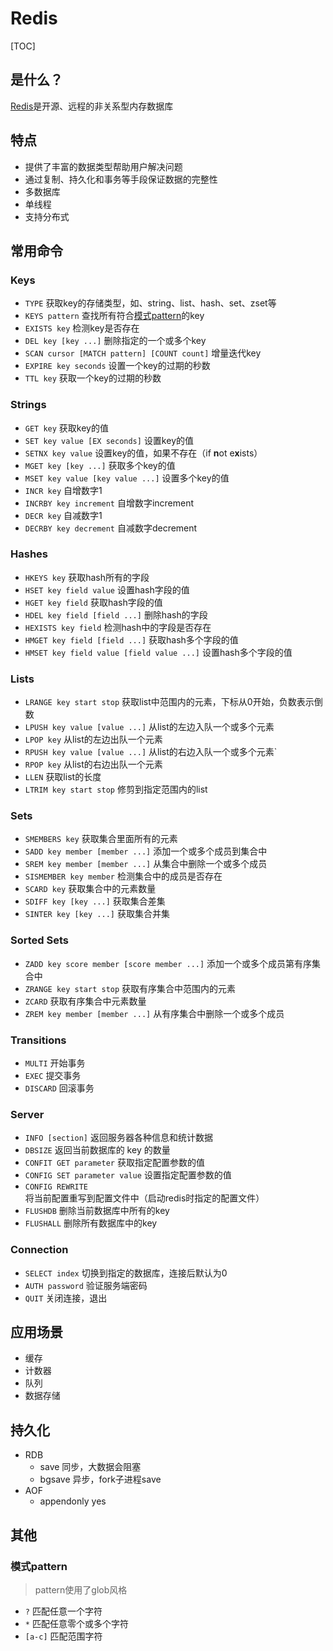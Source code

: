 Redis
==========

[TOC]

## 是什么？

[Redis](https://redis.io/)是开源、远程的非关系型内存数据库

## 特点

* 提供了丰富的数据类型帮助用户解决问题
* 通过复制、持久化和事务等手段保证数据的完整性
* 多数据库
* 单线程
* 支持分布式


## 常用命令

### Keys
* `TYPE` 获取key的存储类型，如、string、list、hash、set、zset等
* `KEYS pattern` 查找所有符合[模式pattern](#模式pattern)的key 
* `EXISTS key` 检测key是否存在 
* `DEL key [key ...]` 删除指定的一个或多个key
* `SCAN cursor [MATCH pattern] [COUNT count]` 增量迭代key
* `EXPIRE key seconds` 设置一个key的过期的秒数
* `TTL key` 获取一个key的过期的秒数

### Strings
* `GET key`  获取key的值
* `SET key value [EX seconds]` 设置key的值
* `SETNX key value` 设置key的值，如果不存在（if **n**ot e**x**ists）
* `MGET key [key ...]` 获取多个key的值
* `MSET key value [key value ...]` 设置多个key的值
* `INCR key` 自增数字1
* `INCRBY key increment` 自增数字increment
* `DECR key` 自减数字1
* `DECRBY key decrement` 自减数字decrement

### Hashes
* `HKEYS key` 获取hash所有的字段
* `HSET key field value` 设置hash字段的值
* `HGET key field` 获取hash字段的值
* `HDEL key field [field ...]` 删除hash的字段
* `HEXISTS key field` 检测hash中的字段是否存在
* `HMGET key field [field ...]` 获取hash多个字段的值
* `HMSET key field value [field value ...]` 设置hash多个字段的值

### Lists
* `LRANGE key start stop` 获取list中范围内的元素，下标从0开始，负数表示倒数
* `LPUSH key value [value ...]` 从list的左边入队一个或多个元素
* `LPOP key` 从list的左边出队一个元素
* `RPUSH key value [value ...]` 从list的右边入队一个或多个元素` 
* `RPOP key` 从list的右边出队一个元素
* `LLEN` 获取list的长度
* `LTRIM key start stop` 修剪到指定范围内的list

### Sets
* `SMEMBERS key` 获取集合里面所有的元素
* `SADD key member [member ...]` 添加一个或多个成员到集合中
* `SREM key member [member ...]` 从集合中删除一个或多个成员
* `SISMEMBER key member` 检测集合中的成员是否存在
* `SCARD key` 获取集合中的元素数量
* `SDIFF key [key ...]` 获取集合差集
* `SINTER key [key ...]` 获取集合并集

### Sorted Sets
* `ZADD key score member [score member ...]` 添加一个或多个成员第有序集合中
* `ZRANGE key start stop` 获取有序集合中范围内的元素
* `ZCARD` 获取有序集合中元素数量
* `ZREM key member [member ...]` 从有序集合中删除一个或多个成员

### Transitions
* `MULTI` 开始事务
* `EXEC` 提交事务
* `DISCARD` 回滚事务

### Server
* `INFO [section]` 返回服务器各种信息和统计数据
* `DBSIZE` 返回当前数据库的 key 的数量
* `CONFIT GET parameter` 获取指定配置参数的值
* `CONFIG SET parameter value` 设置指定配置参数的值
* `CONFIG REWRITE` 将当前配置重写到配置文件中（启动redis时指定的配置文件）
* `FLUSHDB` 删除当前数据库中所有的key
* `FLUSHALL` 删除所有数据库中的key

### Connection

* `SELECT index` 切换到指定的数据库，连接后默认为0
* `AUTH password` 验证服务端密码
* `QUIT` 关闭连接，退出


## 应用场景
* 缓存
* 计数器
* 队列
* 数据存储


## 持久化
* RDB
    * save 同步，大数据会阻塞
    * bgsave 异步，fork子进程save
* AOF
    * appendonly yes


## 其他

### 模式pattern

> pattern使用了glob风格

* `?` 匹配任意一个字符
* `*` 匹配任意零个或多个字符
* `[a-c]` 匹配范围字符
